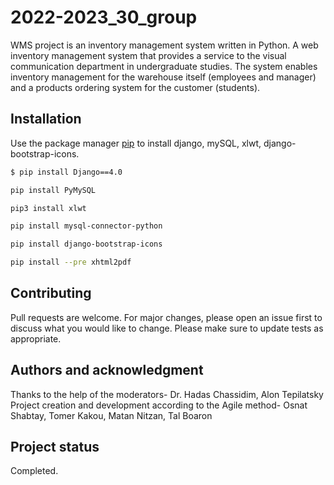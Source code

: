 # 2022-2023_30_group
WMS project is an inventory management system written in Python.
A web inventory management system that provides a service to the visual communication department in undergraduate studies.
The system enables inventory management for the warehouse itself (employees and manager) and a products ordering system for the customer (students).


## Installation

Use the package manager [pip](https://pip.pypa.io/en/stable/) to install django, mySQL, xlwt, django-bootstrap-icons.

```bash
$ pip install Django==4.0
```

```bash
pip install PyMySQL
```

```bash
pip3 install xlwt 
```

```bash
pip install mysql-connector-python
```

```bash
pip install django-bootstrap-icons
```

```bash
pip install --pre xhtml2pdf
```

## Contributing

Pull requests are welcome. For major changes, please open an issue first
to discuss what you would like to change.
Please make sure to update tests as appropriate.

## Authors and acknowledgment

Thanks to the help of the moderators- Dr. Hadas Chassidim, Alon Tepilatsky
Project creation and development according to the Agile method- Osnat Shabtay, Tomer Kakou, Matan Nitzan, Tal Boaron

## Project status

Completed.
